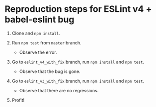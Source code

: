 # Reproduction steps for ESLint v4 + babel-eslint bug

1. Clone and `npm install`.
2. Run `npm test` from `master` branch.
    - Observe the error.

3. Go to `eslint_v4_with_fix` branch, run `npm install` and `npm test`.
    - Observe that the bug is gone.

4. Go to `eslint_v3_with_fix` branch, run `npm install` and `npm test`.
    - Observe that there are no regressions.

5. Profit!
